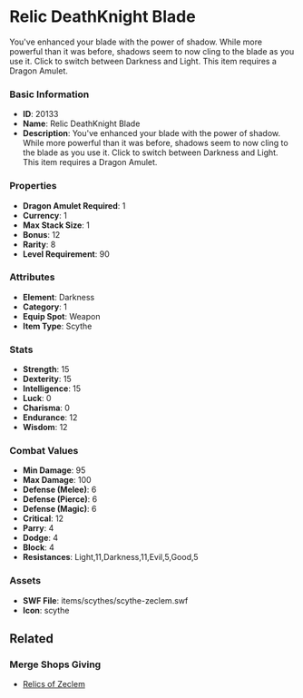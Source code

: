 # Relic DeathKnight Blade

You've enhanced your blade with the power of shadow. While more powerful than it was before, shadows seem to now cling to the blade as you use it. Click to switch between Darkness and Light. This item requires a Dragon Amulet.

### Basic Information

- **ID**: 20133
- **Name**: Relic DeathKnight Blade
- **Description**: You&#039;ve enhanced your blade with the power of shadow. While more powerful than it was before, shadows seem to now cling to the blade as you use it. Click to switch between Darkness and Light. This item requires a Dragon Amulet.

### Properties

- **Dragon Amulet Required**: 1
- **Currency**: 1
- **Max Stack Size**: 1
- **Bonus**: 12
- **Rarity**: 8
- **Level Requirement**: 90

### Attributes

- **Element**: Darkness
- **Category**: 1
- **Equip Spot**: Weapon
- **Item Type**: Scythe

### Stats

- **Strength**: 15
- **Dexterity**: 15
- **Intelligence**: 15
- **Luck**: 0
- **Charisma**: 0
- **Endurance**: 12
- **Wisdom**: 12

### Combat Values

- **Min Damage**: 95
- **Max Damage**: 100
- **Defense (Melee)**: 6
- **Defense (Pierce)**: 6
- **Defense (Magic)**: 6
- **Critical**: 12
- **Parry**: 4
- **Dodge**: 4
- **Block**: 4
- **Resistances**: Light,11,Darkness,11,Evil,5,Good,5

### Assets

- **SWF File**: items/scythes/scythe-zeclem.swf
- **Icon**: scythe

## Related

### Merge Shops Giving

- [Relics of Zeclem](../merge-shops/341-relics-of-zeclem.md)


